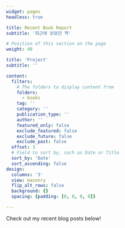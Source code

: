 ```yaml
---
widget: pages
headless: true 

title: Recent Book Report
subtitle: '최근에 읽었던 책'

# Position of this section on the page
weight: 40

title: 'Project'
subtitle: ''

content:
  filters:
    # The folders to display content from
    folders:
      - books
    tag: ''
    category: ''
    publication_type: ''
    author: ''
    featured_only: false
    exclude_featured: false
    exclude_future: false
    exclude_past: false
  offset: 3
  # Field to sort by, such as Date or Title
  sort_by: 'Date'
  sort_ascending: false
design:
  columns: '3'
  view: masonry
  flip_alt_rows: false
  background: {}
  spacing: {padding: [0, 0, 0, 0]}

---
```


Check out my recent blog posts below!
